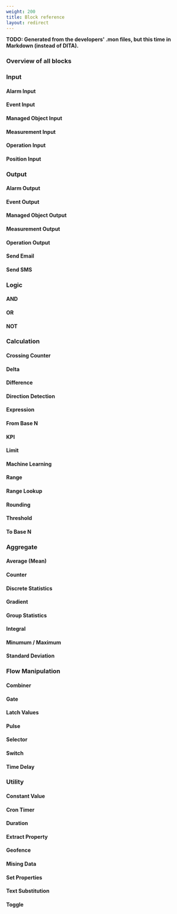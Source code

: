 ```yaml
---
weight: 200
title: Block reference
layout: redirect
---
```


**TODO: Generated from the developers' .mon files, but this time in Markdown (instead of DITA).**


### Overview of all blocks

### Input
#### Alarm Input
#### Event Input
#### Managed Object Input
#### Measurement Input
#### Operation Input
#### Position Input

### Output
#### Alarm Output
#### Event Output
#### Managed Object Output
#### Measurement Output
#### Operation Output
#### Send Email
#### Send SMS

### Logic
#### AND
#### OR
#### NOT

### Calculation
#### Crossing Counter
#### Delta
#### Difference
#### Direction Detection
#### Expression
#### From Base N
#### KPI
#### Limit
#### Machine Learning
#### Range
#### Range Lookup
#### Rounding
#### Threshold
#### To Base N

### Aggregate
#### Average (Mean)
#### Counter
#### Discrete Statistics
#### Gradient
#### Group Statistics
#### Integral
#### Minumum / Maximum
#### Standard Deviation

### Flow Manipulation
#### Combiner
#### Gate
#### Latch Values
#### Pulse
#### Selector
#### Switch
#### Time Delay

### Utility
#### Constant Value
#### Cron Timer
#### Duration
#### Extract Property
#### Geofence
#### Mising Data
#### Set Properties
#### Text Substitution
#### Toggle
